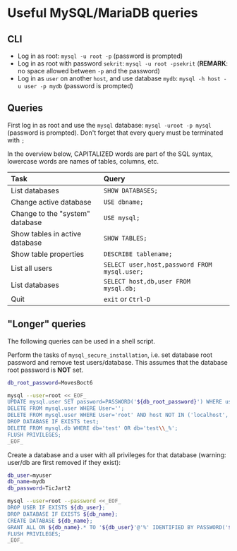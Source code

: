 # Useful MySQL/MariaDB queries

## CLI

- Log in as root: `mysql -u root -p` (password is prompted)
- Log in as root with password `sekrit`: `mysql -u root -psekrit` (**REMARK**: no space allowed between `-p` and the password)
- Log in as `user` on another `host`, and use database `mydb`: `mysql -h host -u user -p mydb` (password is prompted)

## Queries

First log in as root and use the `mysql` database: `mysql -uroot -p mysql` (password is prompted). Don't forget that every query must be terminated with `;`

In the overview below, CAPITALIZED words are part of the SQL syntax, lowercase words are names of tables, columns, etc.

| Task | Query |
| :--- | :--- |
| List databases | `SHOW DATABASES;` |
| Change active database | `USE dbname;` |
| Change to the "system" database | `USE mysql;` |
| Show tables in active database | `SHOW TABLES;` |
| Show table properties | `DESCRIBE tablename;` |
| List all users | `SELECT user,host,password FROM mysql.user;` |
| List databases | `SELECT host,db,user FROM mysql.db;` |
| Quit | `exit` or `Ctrl-D` |

## "Longer" queries

The following queries can be used in a shell script.

Perform the tasks of `mysql_secure_installation`, i.e. set database root password and remove test users/database. This assumes that the database root password is **NOT** set.

```bash
db_root_password=MovesBoct6

mysql --user=root <<_EOF_
UPDATE mysql.user SET password=PASSWORD('${db_root_password}') WHERE user='root';
DELETE FROM mysql.user WHERE User='';
DELETE FROM mysql.user WHERE User='root' AND host NOT IN ('localhost', '127.0.0.1', '::1');
DROP DATABASE IF EXISTS test;
DELETE FROM mysql.db WHERE db='test' OR db='test\\_%';
FLUSH PRIVILEGES;
_EOF_
```

Create a database and a user with all privileges for that database (warning: user/db are first removed if they exist):

```bash
db_user=myuser
db_name=mydb
db_password=TicJart2

mysql --user=root --password <<_EOF_
DROP USER IF EXISTS ${db_user};
DROP DATABASE IF EXISTS ${db_name};
CREATE DATABASE ${db_name};
GRANT ALL ON ${db_name}.* TO '${db_user}'@'%' IDENTIFIED BY PASSWORD('${db_password}');
FLUSH PRIVILEGES;
_EOF_
```
